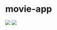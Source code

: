 # movie-app

<img src="https://i.ibb.co/1dqQCRn/339063881-1613291522511799-4079654461713899158-n.jpg">

<img src="https://i.ibb.co/jbNx1Rb/338299698-617540899801084-7886893508283630511-n.jpg">

